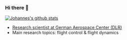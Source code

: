 ### Hi there 👋
[![Johannes's github stats](https://github-readme-stats.vercel.app/api?username=JohannesAutenrieb)](https://github.com/JohannesAutenrieb)

 - [Research scientist at German Aerospace Center (DLR)](https://www.dlr.de/en)
 - Main research topics: flight control & flight dynamics
 
